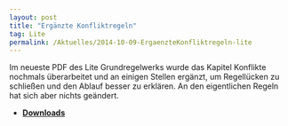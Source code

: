 ```yaml
---
layout: post
title: "Ergänzte Konfliktregeln"
tag: Lite
permalink: /Aktuelles/2014-10-09-ErgaenzteKonfliktregeln-lite
---
```



Im neueste PDF des Lite Grundregelwerks wurde das Kapitel Konflikte nochmals überarbeitet und an einigen Stellen ergänzt, um Regellücken zu schließen und den Ablauf besser zu erklären. An den eigentlichen Regeln hat sich aber nichts geändert.

- **[Downloads](https://lite.jcgames.de/Publikationen/)**


